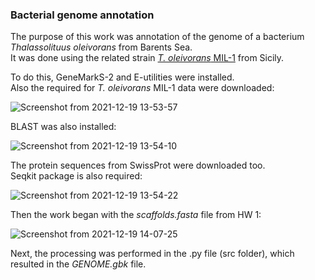 ### Bacterial genome annotation

The purpose of this work was annotation of the genome of a bacterium *Thalassolituus oleivorans* from Barents Sea.  
It was done using the related strain [*T. oleivorans* MIL-1](http://www.ncbi.nlm.nih.gov/nuccore/HF680312) from Sicily.


To do this, GeneMarkS-2 and E-utilities were installed.  
Also the required for *T. oleivorans* MIL-1 data were downloaded:

![Screenshot from 2021-12-19 13-53-57](https://user-images.githubusercontent.com/60808642/146672975-a2b3917b-cacc-4442-98bb-6e26363a9c46.png)

BLAST was also installed: 

![Screenshot from 2021-12-19 13-54-10](https://user-images.githubusercontent.com/60808642/146672984-c506ca25-111f-49e3-98ae-24f35820aa8d.png)

The protein sequences from SwissProt were downloaded too.  
Seqkit package is also required:

![Screenshot from 2021-12-19 13-54-22](https://user-images.githubusercontent.com/60808642/146672989-fba50718-9713-4a82-9492-b3a13b24534f.png)

Then the work began with the *scaffolds.fasta* file from HW 1:

![Screenshot from 2021-12-19 14-07-25](https://user-images.githubusercontent.com/60808642/146673001-b907ddae-d51f-42f3-b45e-5d307be60d47.png)

Next, the processing was performed in the .py file (src folder), which resulted in the *GENOME.gbk* file.
